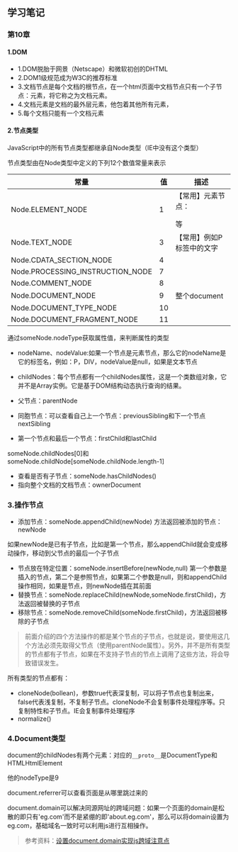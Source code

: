 ## 学习笔记

### 第10章

#### 1.DOM

- 1.DOM脱胎于网景（Netscape）和微软初创的DHTML
- 2.DOM1级规范成为W3C的推荐标准
- 3.文档节点是每个文档的根节点，在一个html页面中文档节点只有一个子节点：<html>元素，将它称之为文档元素。
- 4.文档元素是文档的最外层元素，他包着其他所有元素，
- 5.每个文档只能有一个文档元素



#### 2.节点类型

JavaScript中的所有节点类型都继承自Node类型（IE中没有这个类型）

节点类型由在Node类型中定义的下列12个数值常量来表示

| 常量              | 值   |描述|
| ----------------- | ---- |--|
| Node.ELEMENT_NODE| 1 | 【常用】元素节点：<p><div>等 |
| Node.TEXT_NODE | 3 | 【常用】例如P标签中的文字 |
| Node.CDATA_SECTION_NODE | 4 |      |
| Node.PROCESSING_INSTRUCTION_NODE | 7 |      |
| Node.COMMENT_NODE | 8 |      |
| Node.DOCUMENT_NODE | 9 | 整个document |
| Node.DOCUMENT_TYPE_NODE | 10 |      |
| Node.DOCUMENT_FRAGMENT_NODE | 11 |      |

   通过someNode.nodeType获取属性值，来判断属性的类型

- nodeName、nodeValue:如果一个节点是元素节点，那么它的nodeName是它的标签名，例如：P，DIV，nodeValue是null，如果是文本节点
- childNodes：每个节点都有一个childNodes属性，这是一个类数组对象，它并不是Array实例。它是基于DOM结构动态执行查询的结果。
- 父节点：parentNode

- 同胞节点：可以查看自己上一个节点：previousSibling和下一个节点nextSibling

- 第一个节点和最后一个节点：firstChild和lastChild

someNode.childNodes[0]和someNode.childNode[someNode.childNode.length-1]

- 查看是否有子节点：someNode.hasChildNodes()
- 指向整个文档的文档节点：ownerDocument

### 3.操作节点

- 添加节点：someNode.appendChild(newNode)	方法返回被添加的节点：newNode

如果newNode是已有子节点，比如是第一个节点，那么appendChild就会变成移动操作，移动到父节点的最后一个子节点

- 节点放在特定位置：someNode.insertBefore(newNode,null)	第一个参数是插入的节点，第二个是参照节点，如果第二个参数是null，则和appendChild操作相同，如果是节点，则newNode插在其前面
- 替换节点：someNode.replaceChild(newNode,someNode.firstChild)，方法返回被替换的子节点
- 移除节点：someNode.removeChild(someNode.firstChild)，方法返回被移除的子节点

> 前面介绍的四个方法操作的都是某个节点的子节点，也就是说，要使用这几个方法必须先取得父节点（使用parentNode属性）。另外，并不是所有类型的节点都有子节点，如果在不支持子节点的节点上调用了这些方法，将会导致错误发生。

所有类型的节点都有：

- cloneNode(bollean)，参数true代表深复制，可以将子节点也复制出来，false代表浅复制，不复制子节点。cloneNode不会复制事件处理程序等。只复制特性和子节点。IE会复制事件处理程序
- normalize()

### 4.Document类型

document的childNodes有两个元素：对应的`__proto__`是DocumentType和HTMLHtmlElement

他的nodeType是9



document.referrer可以查看页面是从哪里跳过来的

document.domain可以解决同源网址的跨域问题：如果一个页面的domain是松散的即只有'eg.com'而不是紧绷的即'about.eg.com'，那么可以将domain设置为eg.com，基础域名一致时可以利用js进行互相操作。









> 参考资料：[设置document.domain实现js跨域注意点](<https://blog.csdn.net/yaoyuan_difang/article/details/8158847>)